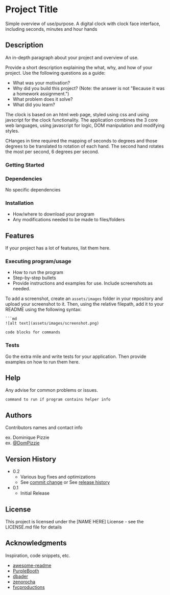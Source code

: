 # Project Title

Simple overview of use/purpose.
A digital clock with clock face interface, including seconds, minutes and hour hands

## Description

An in-depth paragraph about your project and overview of use.

Provide a short description explaining the what, why, and how of your project. Use the following questions as a guide:

- What was your motivation?
- Why did you build this project? (Note: the answer is not "Because it was a homework assignment.")
- What problem does it solve?
- What did you learn?

The clock is based on an html web page, styled using css and using javscript for the clock functionality. The application combines the 3 core web languages, using javascript for logic, DOM manipulation and modifying styles.

CHanges in time required the mapping of seconds to degrees and those degrees to be translated to rotation of each hand. The second hand rotates the most per second, 6 degrees per second.

### Getting Started

### Dependencies

No specific dependencies

### Installation

- How/where to download your program
- Any modifications needed to be made to files/folders

## Features

If your project has a lot of features, list them here.

### Executing program/usage

- How to run the program
- Step-by-step bullets
- Provide instructions and examples for use. Include screenshots as needed.

To add a screenshot, create an `assets/images` folder in your repository and upload your screenshot to it. Then, using the relative filepath, add it to your README using the following syntax:

    ```md
    ![alt text](assets/images/screenshot.png)

```
code blocks for commands
```

### Tests

Go the extra mile and write tests for your application. Then provide examples on how to run them here.

## Help

Any advise for common problems or issues.

```
command to run if program contains helper info
```

## Authors

Contributors names and contact info

ex. Dominique Pizzie  
ex. [@DomPizzie](https://twitter.com/dompizzie)

## Version History

- 0.2
  - Various bug fixes and optimizations
  - See [commit change]() or See [release history]()
- 0.1
  - Initial Release

## License

This project is licensed under the [NAME HERE] License - see the LICENSE.md file for details

## Acknowledgments

Inspiration, code snippets, etc.

- [awesome-readme](https://github.com/matiassingers/awesome-readme)
- [PurpleBooth](https://gist.github.com/PurpleBooth/109311bb0361f32d87a2)
- [dbader](https://github.com/dbader/readme-template)
- [zenorocha](https://gist.github.com/zenorocha/4526327)
- [fvcproductions](https://gist.github.com/fvcproductions/1bfc2d4aecb01a834b46)
